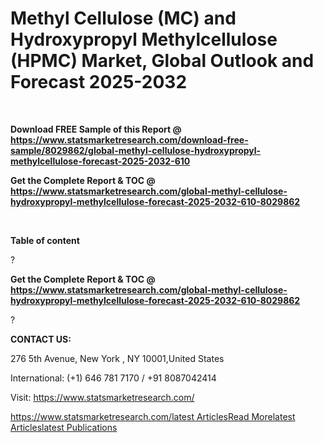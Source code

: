 <h1>Methyl Cellulose (MC) and Hydroxypropyl Methylcellulose (HPMC) Market, Global Outlook and Forecast 2025-2032</h1><br/><p><strong>Download FREE Sample of this Report @ <a href="https://www.statsmarketresearch.com/download-free-sample/8029862/global-methyl-cellulose-hydroxypropyl-methylcellulose-forecast-2025-2032-610">https://www.statsmarketresearch.com/download-free-sample/8029862/global-methyl-cellulose-hydroxypropyl-methylcellulose-forecast-2025-2032-610</a></strong></p>
 
 
 
 <div><b>Get the Complete Report & TOC @ <a href="https://www.statsmarketresearch.com/global-methyl-cellulose-hydroxypropyl-methylcellulose-forecast-2025-2032-610-8029862">https://www.statsmarketresearch.com/global-methyl-cellulose-hydroxypropyl-methylcellulose-forecast-2025-2032-610-8029862</a></b></div>
 
 
 
 <p><br />
 
 <b>Table of content</b></p>
 
 
 
 <p>? </p>
 
 
 
 <div><b>Get the Complete Report & TOC @ <a href="https://www.statsmarketresearch.com/global-methyl-cellulose-hydroxypropyl-methylcellulose-forecast-2025-2032-610-8029862">https://www.statsmarketresearch.com/global-methyl-cellulose-hydroxypropyl-methylcellulose-forecast-2025-2032-610-8029862</a></b></div>
 
 
 
 <p>? </p>
 
 
 
 <p><b>CONTACT US:</b><br />
 
 276 5th Avenue, New York , NY 10001,United States<br />
 
 International: (+1) 646 781 7170 / +91 8087042414<br />
 
 Visit: <a href="https://www.statsmarketresearch.com/">https://www.statsmarketresearch.com/</a><br />
 
 <a href="https://gyeongbokgung.com">https://www.statsmarketresearch.com/</a><a href="https://hallyeomaritime.com">latest Articles</a><a href="https://jingwansa.com">Read More</a><a href="https://nguoiviet.jp/">latest Articles</a><a href="https://www.intelmarketresearch.com/">latest Publications</a></p>